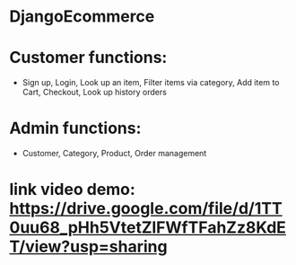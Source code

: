 # DjangoEcommerce

# Customer functions:
- Sign up, Login, Look up an item, Filter items via category, Add item to Cart, Checkout, Look up history orders
# Admin functions:
- Customer, Category, Product, Order management

# link video demo: https://drive.google.com/file/d/1TT0uu68_pHh5VtetZlFWfTFahZz8KdET/view?usp=sharing
